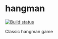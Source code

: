 # hangman

[![Build status](https://ci.appveyor.com/api/projects/status/flit6delj6byinbf/branch/master?svg=true)](https://ci.appveyor.com/project/amrukwa/hangman/branch/master)

Classic hangman game
